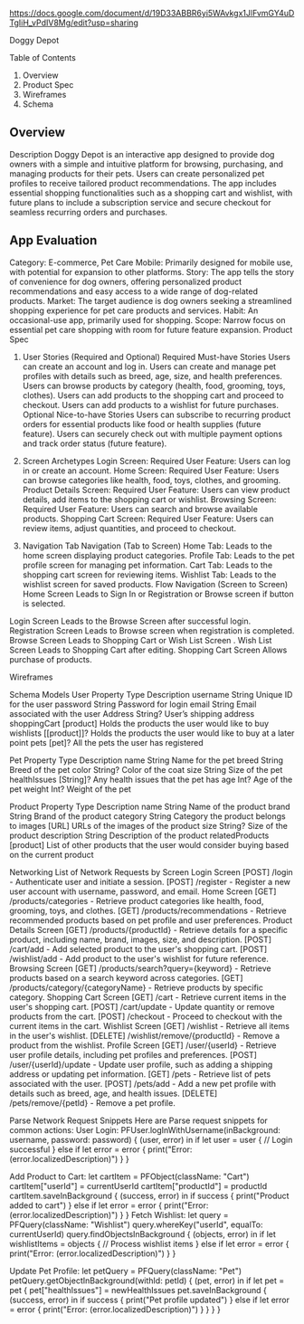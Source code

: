 https://docs.google.com/document/d/19D33ABBR6yi5WAvkgx1JlFvmGY4uDTgIiH_vPdIV8Mg/edit?usp=sharing

Doggy Depot

Table of Contents
  1. Overview
  2. Product Spec
  3. Wireframes
  4. Schema


Overview
--------
Description
Doggy Depot is an interactive app designed to provide dog owners with a simple and intuitive platform for 
browsing, purchasing, and managing products for their pets. Users can create personalized pet profiles 
to receive tailored product recommendations. The app includes essential shopping functionalities 
such as a shopping cart and wishlist, with future plans to include a subscription service and secure 
checkout for seamless recurring orders and purchases.

App Evaluation
--------------
Category: E-commerce, Pet Care
Mobile: Primarily designed for mobile use, with potential for expansion to other platforms.
Story: The app tells the story of convenience for dog owners, offering personalized product recommendations 
and easy access to a wide range of dog-related products.
Market: The target audience is dog owners seeking a streamlined shopping experience for pet care products and services.
Habit: An occasional-use app, primarily used for shopping.
Scope: Narrow focus on essential pet care shopping with room for future feature expansion.
Product Spec
1. User Stories (Required and Optional)
Required Must-have Stories
Users can create an account and log in.
Users can create and manage pet profiles with details such as breed, age, size, and health preferences.
Users can browse products by category (health, food, grooming, toys, clothes).
Users can add products to the shopping cart and proceed to checkout.
Users can add products to a wishlist for future purchases.
Optional Nice-to-have Stories
Users can subscribe to recurring product orders for essential products like food or health supplies (future feature).
Users can securely check out with multiple payment options and track order status (future feature).


2. Screen Archetypes
Login Screen:
Required User Feature: Users can log in or create an account.
Home Screen:
Required User Feature: Users can browse categories like health, food, toys, clothes, and grooming.
Product Details Screen:
Required User Feature: Users can view product details, add items to the shopping cart or wishlist.
Browsing Screen:
Required User Feature: Users can search and browse available products.
Shopping Cart Screen:
Required User Feature: Users can review items, adjust quantities, and proceed to checkout.


3. Navigation
Tab Navigation (Tab to Screen)
Home Tab: Leads to the home screen displaying product categories.
Profile Tab: Leads to the pet profile screen for managing pet information.
Cart Tab: Leads to the shopping cart screen for reviewing items.
Wishlist Tab: Leads to the wishlist screen for saved products.
Flow Navigation (Screen to Screen)
Home Screen
Leads to Sign In or Registration or Browse screen if button is selected.


Login Screen
Leads to the Browse Screen after successful login.
Registration Screen
Leads to Browse screen when registration is completed.
Browse Screen
Leads to Shopping Cart or Wish List Screen .
Wish List Screen
Leads to Shopping Cart  after editing.
Shopping Cart Screen
Allows purchase of products.


Wireframes


Schema
Models
User
Property
Type
Description
username
String
Unique ID for the user
password
String
Password for login
email
String
Email associated with the user
Address
String?
User’s shipping address
shoppingCart
[product]
Holds the products the user would like to buy
wishlists
[[product]]?
Holds the products the user would like to buy at a later point
pets
[pet]?
All the pets the user has registered





Pet
Property
Type
Description
name
String
Name for the pet
breed
String
Breed of the pet
color
String?
Color of the coat
size
String
Size of the pet
healthIssues
[String]?
Any health issues that the pet has
age
Int?
Age of the pet
weight
Int?
Weight of the pet







Product
Property
Type
Description
name
String
Name of the product
brand
String
Brand of the product
category
String
Category the product belongs to
images
[URL]
URLs of the images of the product
size
String?
Size of the product
description
String
Description of the product
relatedProducts
[product]
List of other products that the user would consider buying based on the current product



Networking
List of Network Requests by Screen
Login Screen
[POST] /login - Authenticate user and initiate a session.
[POST] /register - Register a new user account with username, password, and email.
Home Screen
[GET] /products/categories - Retrieve product categories like health, food, grooming, toys, and clothes.
[GET] /products/recommendations - Retrieve recommended products based on pet profile and user preferences.
Product Details Screen
[GET] /products/{productId} - Retrieve details for a specific product, including name, brand, images, size, and description.
[POST] /cart/add - Add selected product to the user's shopping cart.
[POST] /wishlist/add - Add product to the user's wishlist for future reference.
Browsing Screen
[GET] /products/search?query={keyword} - Retrieve products based on a search keyword across categories.
[GET] /products/category/{categoryName} - Retrieve products by specific category.
Shopping Cart Screen
[GET] /cart - Retrieve current items in the user's shopping cart.
[POST] /cart/update - Update quantity or remove products from the cart.
[POST] /checkout - Proceed to checkout with the current items in the cart.
Wishlist Screen
[GET] /wishlist - Retrieve all items in the user's wishlist.
[DELETE] /wishlist/remove/{productId} - Remove a product from the wishlist.
Profile Screen
[GET] /user/{userId} - Retrieve user profile details, including pet profiles and preferences.
[POST] /user/{userId}/update - Update user profile, such as adding a shipping address or updating pet information.
[GET] /pets - Retrieve list of pets associated with the user.
[POST] /pets/add - Add a new pet profile with details such as breed, age, and health issues.
[DELETE] /pets/remove/{petId} - Remove a pet profile.

Parse Network Request Snippets
Here are Parse request snippets for common actions:
User Login:
PFUser.logInWithUsername(inBackground: username, password: password) { (user, error) in
    if let user = user {
        // Login successful
    } else if let error = error {
        print("Error: \(error.localizedDescription)")
    }
}

Add Product to Cart:
let cartItem = PFObject(className: "Cart")
cartItem["userId"] = currentUserId
cartItem["productId"] = productId
cartItem.saveInBackground { (success, error) in
    if success {
        print("Product added to cart")
    } else if let error = error {
        print("Error: \(error.localizedDescription)")
    }
}
Fetch Wishlist:
let query = PFQuery(className: "Wishlist")
query.whereKey("userId", equalTo: currentUserId)
query.findObjectsInBackground { (objects, error) in
    if let wishlistItems = objects {
        // Process wishlist items
    } else if let error = error {
        print("Error: \(error.localizedDescription)")
    }
}

Update Pet Profile:
let petQuery = PFQuery(className: "Pet")
petQuery.getObjectInBackground(withId: petId) { (pet, error) in
    if let pet = pet {
        pet["healthIssues"] = newHealthIssues
        pet.saveInBackground { (success, error) in
            if success {
                print("Pet profile updated")
            } else if let error = error {
                print("Error: \(error.localizedDescription)")
            }
        }
    }
}
